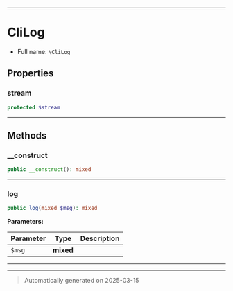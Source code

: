 ***

# CliLog





* Full name: `\CliLog`



## Properties


### stream



```php
protected $stream
```






***

## Methods


### __construct



```php
public __construct(): mixed
```












***

### log



```php
public log(mixed $msg): mixed
```








**Parameters:**

| Parameter | Type | Description |
|-----------|------|-------------|
| `$msg` | **mixed** |  |





***


***
> Automatically generated on 2025-03-15
